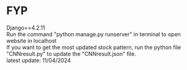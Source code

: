 # FYP
Django==4.2.11
<br>
Run the command "python manage.py runserver" in terminal to open website in localhost
<br>
If you want to get the most updated stock pattern, run the python file "CNNresult.py" to update the "CNNresult.json" file.
<br>
latest update: 11/04/2024
